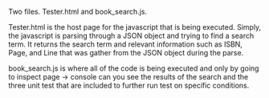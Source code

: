 Two files. Tester.html and book_search.js.

Tester.html is the host page for the javascript that is being executed. Simply, the javascript is parsing through a JSON object and trying to find a search term. 
It returns the search term and relevant information such as ISBN, Page, and Line that was gather from the JSON object during the parse.

book_search.js is where all of the code is being executed and only by going to inspect page -> console can you see the results of the search and the three unit test that are included to further run test on specific conditions.

